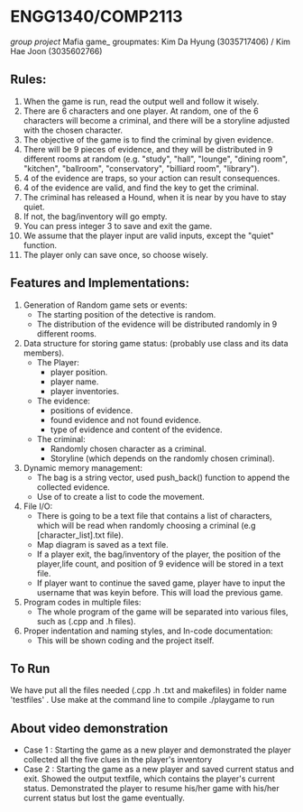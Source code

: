 # ENGG1340/COMP2113
_group project_ Mafia game_
groupmates: Kim Da Hyung (3035717406) / Kim Hae Joon (3035602766)

## Rules:
1. When the game is run, read the output well and follow it wisely.
3. There are 6 characters and one player. At random, one of the 6 characters will become a criminal, and there will be a storyline adjusted with the chosen character.
4. The objective of the game is to find the criminal by given evidence.
5.  There will be 9 pieces of evidence, and they will be distributed in 9 different rooms at random (e.g. "study", "hall", "lounge", "dining room", "kitchen", "ballroom", "conservatory", "billiard room", "library").
6.  4 of the evidence are traps, so your action can result consequences.
7.  4 of the evidence are valid, and find the key to get the criminal.
8.  The criminal has released a Hound, when it is near by you have to stay quiet.
9.  If not, the bag/inventory will go empty.
10. You can press integer 3 to save and exit the game. 
11. We assume that the player input are valid inputs, except the "quiet" function. 
12. The player only can save once, so choose wisely. 

## Features and Implementations:
1. Generation of Random game sets or events:
   - The starting position of the detective is random. 
   - The distribution of the evidence will be distributed randomly in 9 different rooms.
2. Data structure for storing game status: (probably use class and its data members).
   - The Player:
      - player position.
      - player name.
      - player inventories.
   - The evidence:
      - positions of evidence.
      - found evidence and not found evidence.
      - type of evidence and content of the evidence.
   - The criminal:
      - Randomly chosen character as a criminal.
      - Storyline (which depends on the randomly chosen criminal).
3. Dynamic memory management:
   - The bag is a string vector, used push_back() function to append the collected evidence.     
   - Use of <map> to create a list to code the movement. 
4. File I/O:
   - There is going to be a text file that contains a list of characters, which will be read when randomly choosing a criminal (e.g [character_list].txt file).
   - Map diagram is saved as a text file. 
   - If a player exit, the bag/inventory of the player, the position of the player,life count, and position of 9 evidence will be stored in a text file.
   - If player want to continue the saved game, player have to input the username that was keyin before. This will load the previous game.  
5. Program codes in multiple files:
   - The whole program of the game will be separated into various files, such as (.cpp and .h files).
6. Proper indentation and naming styles, and In-code documentation:
   - This will be shown coding and the project itself. 

## To Run
We have put all the files needed (.cpp .h .txt and makefiles) in folder name 'testfiles' . 
Use make at the command line to compile ./playgame to run

## About video demonstration
- Case 1 : Starting the game as a new player and demonstrated the player collected all the five clues in the player's inventory
- Case 2 : Starting the game as a new player and saved current status and exit. Showed the output textfile, which contains the player's current status. Demonstrated the player to resume his/her game with his/her current status but lost the game eventually. 
